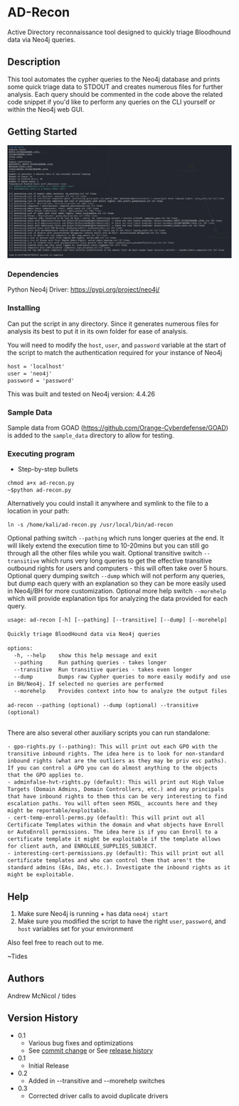 # AD-Recon

Active Directory reconnaissance tool designed to quickly triage Bloodhound data via Neo4j queries.

## Description

This tool automates the cypher queries to the Neo4j database and prints some quick triage data to STDOUT and creates numerous files for further analysis. Each query should be commented in the code above the related code snippet if you'd like to perform any queries on the CLI yourself or within the Neo4j web GUI.

## Getting Started

![expected_output](./ad-recon.png)

### Dependencies

Python Neo4j Driver:
https://pypi.org/project/neo4j/

### Installing

Can put the script in any directory. Since it generates numerous files for analysis its best to put it in its own folder for ease of analysis.

You will need to modify the `host`, `user`, and `password` variable at the start of the script to match the authentication required for your instance of Neo4j

```
host = 'localhost'
user = 'neo4j'
password = 'password'
```

This was built and tested on Neo4j version: 4.4.26


### Sample Data
Sample data from GOAD (https://github.com/Orange-Cyberdefense/GOAD) is added to the `sample_data` directory to allow for testing.


### Executing program

* Step-by-step bullets
```
chmod a+x ad-recon.py
~$python ad-recon.py
```

Alternatively you could install it anywhere and symlink to the file to a location in your path:
```
ln -s /home/kali/ad-recon.py /usr/local/bin/ad-recon
```

Optional pathing switch `--pathing` which runs longer queries at the end. It will likely extend the execution time to 10-20mins but you can still go through all the other files while you wait.
Optional transitive switch `--transitive` which runs very long queries to get the effective transitive outbound rights for users and computers - this will often take over 5 hours.
Optional query dumping switch `--dump` which will not perform any queries, but dump each query with an explanation so they can be more easily used in Neo4j/BH for more customization.
Optional more help switch `--morehelp` which will provide explanation tips for analyzing the data provided for each query.

```
usage: ad-recon [-h] [--pathing] [--transitive] [--dump] [--morehelp]

Quickly triage BloodHound data via Neo4j queries

options:
  -h, --help    show this help message and exit
  --pathing     Run pathing queries - takes longer
  --transitive  Run transitive queries - takes even longer
  --dump        Dumps raw Cypher queries to more easily modify and use in BH/Neo4j. If selected no queries are performed
  --morehelp    Provides context into how to analyze the output files

ad-recon --pathing (optional) --dump (optional) --transitive (optional)
                                                            
```

There are also several other auxiliary scripts you can run standalone:
```
- gpo-rights.py (--pathing): This will print out each GPO with the transitive inbound rights. The idea here is to look for non-standard inbound rights (what are the outliers as they may be priv esc paths). If you can control a GPO you can do almost anything to the objects that the GPO applies to.
- adminfalse-hvt-rights.py (default): This will print out High Value Targets (Domain Admins, Domain Controllers, etc.) and any principals that have inbound rights to them this can be very interesting to find escalation paths. You will often seen MSOL_ accounts here and they might be reportable/exploitable.
- cert-temp-enroll-perms.py (default): This will print out all Certificate Templates within the domain and what objects have Enroll or AutoEnroll permissions. The idea here is if you can Enroll to a certificate template it might be exploitable if the template allows for client auth, and ENROLLEE_SUPPLIES_SUBJECT.
- interesting-cert-permissions.py (default): This will print out all certificate templates and who can control them that aren't the standard admins (EAs, DAs, etc.). Investigate the inbound rights as it might be exploitable.
```


## Help


1. Make sure Neo4j is running + has data `neo4j start`
2. Make sure you modified the script to have the right `user`, `password`, and `host` variables set for your environment

Also feel free to reach out to me.

~Tides


## Authors

Andrew McNicol / tides


## Version History

* 0.1
    * Various bug fixes and optimizations
    * See [commit change]() or See [release history]()
* 0.1
    * Initial Release
* 0.2
    * Added in --transitive and --morehelp switches
* 0.3
    * Corrected driver calls to avoid duplicate drivers
